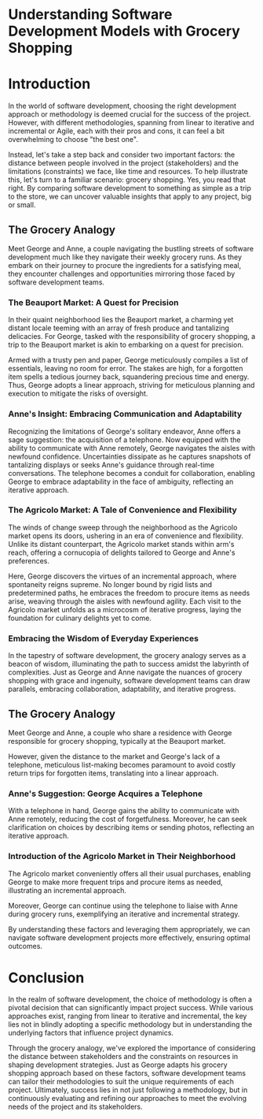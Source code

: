 # Understanding Software Development Models with Grocery Shopping

# Introduction

In the world of software development, choosing the right development approach or methodology is deemed crucial for the success of the project.
However, with different methodologies, spanning from linear to iterative and incremental or Agile, each with their pros and cons, 
it can feel a bit overwhelming to choose "the best one". 

Instead, let's take a step back and consider two important factors: the distance between people involved in the project (stakeholders) and the limitations (constraints) we face, like time and resources.
To help illustrate this, let's turn to a familiar scenario: grocery shopping. Yes, you read that right. 
By comparing software development to something as simple as a trip to the store, we can uncover valuable insights that apply to any project, big or small.

## The Grocery Analogy

Meet George and Anne, a couple navigating the bustling streets of software development much like they navigate their weekly grocery runs. As they embark on their journey to procure the ingredients for a satisfying meal, they encounter challenges and opportunities mirroring those faced by software development teams.

### The Beauport Market: A Quest for Precision

In their quaint neighborhood lies the Beauport market, a charming yet distant locale teeming with an array of fresh produce and tantalizing delicacies. For George, tasked with the responsibility of grocery shopping, a trip to the Beauport market is akin to embarking on a quest for precision.

Armed with a trusty pen and paper, George meticulously compiles a list of essentials, leaving no room for error. The stakes are high, for a forgotten item spells a tedious journey back, squandering precious time and energy. Thus, George adopts a linear approach, striving for meticulous planning and execution to mitigate the risks of oversight.

### Anne's Insight: Embracing Communication and Adaptability

Recognizing the limitations of George's solitary endeavor, Anne offers a sage suggestion: the acquisition of a telephone. 
Now equipped with the ability to communicate with Anne remotely, George navigates the aisles with newfound confidence. Uncertainties dissipate as he captures snapshots of tantalizing displays or seeks Anne's guidance through real-time conversations. The telephone becomes a conduit for collaboration, enabling George to embrace adaptability in the face of ambiguity, reflecting an iterative approach.

### The Agricolo Market: A Tale of Convenience and Flexibility

The winds of change sweep through the neighborhood as the Agricolo market opens its doors, ushering in an era of convenience and flexibility. Unlike its distant counterpart, the Agricolo market stands within arm's reach, offering a cornucopia of delights tailored to George and Anne's preferences.

Here, George discovers the virtues of an incremental approach, where spontaneity reigns supreme. No longer bound by rigid lists and predetermined paths, he embraces the freedom to procure items as needs arise, weaving through the aisles with newfound agility. Each visit to the Agricolo market unfolds as a microcosm of iterative progress, laying the foundation for culinary delights yet to come.

### Embracing the Wisdom of Everyday Experiences

In the tapestry of software development, the grocery analogy serves as a beacon of wisdom, illuminating the path to success amidst the labyrinth of complexities. Just as George and Anne navigate the nuances of grocery shopping with grace and ingenuity, software development teams can draw parallels, embracing collaboration, adaptability, and iterative progress.

## The Grocery Analogy

Meet George and Anne, a couple who share a residence with George responsible for grocery shopping, typically at the Beauport market.

However, given the distance to the market and George's lack of a telephone, meticulous list-making becomes paramount to avoid costly return trips for forgotten items, translating into a linear approach.

### Anne's Suggestion: George Acquires a Telephone

With a telephone in hand, George gains the ability to communicate with Anne remotely, reducing the cost of forgetfulness. Moreover, he can seek clarification on choices by describing items or sending photos, reflecting an iterative approach.

### Introduction of the Agricolo Market in Their Neighborhood

The Agricolo market conveniently offers all their usual purchases, enabling George to make more frequent trips and procure items as needed, illustrating an incremental approach.

Moreover, George can continue using the telephone to liaise with Anne during grocery runs, exemplifying an iterative and incremental strategy.

By understanding these factors and leveraging them appropriately, we can navigate software development projects more effectively, ensuring optimal outcomes.


# Conclusion

In the realm of software development, the choice of methodology is often a pivotal decision that can significantly impact project success. While various approaches exist, ranging from linear to iterative and incremental, the key lies not in blindly adopting a specific methodology but in understanding the underlying factors that influence project dynamics.

Through the grocery analogy, we've explored the importance of considering the distance between stakeholders and the constraints on resources in shaping development strategies. Just as George adapts his grocery shopping approach based on these factors, software development teams can tailor their methodologies to suit the unique requirements of each project. Ultimately, success lies in not just following a methodology, but in continuously evaluating and refining our approaches to meet the evolving needs of the project and its stakeholders.